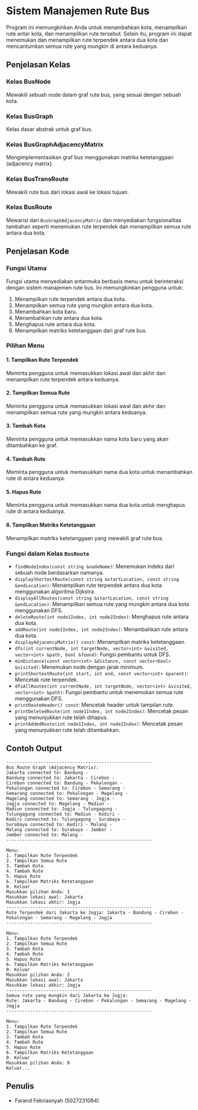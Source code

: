 # Sistem Manajemen Rute Bus

Program ini memungkinkan Anda untuk menambahkan kota, menampilkan rute antar kota, dan menampilkan rute tersebut. Selain itu, program ini dapat menemukan dan menampilkan rute terpendek antara dua kota dan mencantumkan semua rute yang mungkin di antara keduanya.

## Penjelasan Kelas

### Kelas BusNode
Mewakili sebuah node dalam graf rute bus, yang sesuai dengan sebuah kota.

### Kelas BusGraph
Kelas dasar abstrak untuk graf bus.

### Kelas BusGraphAdjacencyMatrix
Mengimplementasikan graf bus menggunakan matriks ketetanggaan (adjacency matrix).

### Kelas BusTransRoute
Mewakili rute bus dari lokasi awal ke lokasi tujuan.

### Kelas BusRoute
Mewarisi dari `BusGraphAdjacencyMatrix` dan menyediakan fungsionalitas tambahan seperti menemukan rute terpendek dan menampilkan semua rute antara dua kota.

## Penjelasan Kode

### Fungsi Utama

Fungsi utama menyediakan antarmuka berbasis menu untuk berinteraksi dengan sistem manajemen rute bus. Ini memungkinkan pengguna untuk:
1. Menampilkan rute terpendek antara dua kota.
2. Menampilkan semua rute yang mungkin antara dua kota.
3. Menambahkan kota baru.
4. Menambahkan rute antara dua kota.
5. Menghapus rute antara dua kota.
6. Menampilkan matriks ketetanggaan dari graf rute bus.

### Pilihan Menu

#### 1. Tampilkan Rute Terpendek
Meminta pengguna untuk memasukkan lokasi awal dan akhir dan menampilkan rute terpendek antara keduanya.

#### 2. Tampilkan Semua Rute
Meminta pengguna untuk memasukkan lokasi awal dan akhir dan menampilkan semua rute yang mungkin antara keduanya.

#### 3. Tambah Kota
Meminta pengguna untuk memasukkan nama kota baru yang akan ditambahkan ke graf.

#### 4. Tambah Rute
Meminta pengguna untuk memasukkan nama dua kota untuk menambahkan rute di antara keduanya.

#### 5. Hapus Rute
Meminta pengguna untuk memasukkan nama dua kota untuk menghapus rute di antara keduanya.

#### 6. Tampilkan Matriks Ketetanggaan
Menampilkan matriks ketetanggaan yang mewakili graf rute bus.

### Fungsi dalam Kelas `BusRoute`

- `findNodeIndex(const string &nodeName)`: Menemukan indeks dari sebuah node berdasarkan namanya.
- `displayShortestRoute(const string &startLocation, const string &endLocation)`: Menampilkan rute terpendek antara dua kota menggunakan algoritma Dijkstra.
- `displayAllRoutes(const string &startLocation, const string &endLocation)`: Menampilkan semua rute yang mungkin antara dua kota menggunakan DFS.
- `deleteRoute(int node1Index, int node2Index)`: Menghapus rute antara dua kota.
- `addRoute(int node1Index, int node2Index)`: Menambahkan rute antara dua kota.
- `displayAdjacencyMatrix() const`: Menampilkan matriks ketetanggaan.
- `dfs(int currentNode, int targetNode, vector<int> &visited, vector<int> &path, bool &found)`: Fungsi pembantu untuk DFS.
- `minDistance(const vector<int> &distance, const vector<bool> &visited)`: Menemukan node dengan jarak minimum.
- `printShortestRoute(int start, int end, const vector<int> &parent)`: Mencetak rute terpendek.
- `dfsAllRoutes(int currentNode, int targetNode, vector<int> &visited, vector<int> &path)`: Fungsi pembantu untuk menemukan semua rute menggunakan DFS.
- `printRouteHeader() const`: Mencetak header untuk tampilan rute.
- `printDeletedRoute(int node1Index, int node2Index)`: Mencetak pesan yang menunjukkan rute telah dihapus.
- `printAddedRoute(int node1Index, int node2Index)`: Mencetak pesan yang menunjukkan rute telah ditambahkan.

## Contoh Output

```
-------------------------------------------------------
Bus Route Graph (Adjacency Matrix):
Jakarta connected to: Bandung - 
Bandung connected to: Jakarta - Cirebon - 
Cirebon connected to: Bandung - Pekalongan - 
Pekalongan connected to: Cirebon - Semarang - 
Semarang connected to: Pekalongan - Magelang - 
Magelang connected to: Semarang - Jogja - 
Jogja connected to: Magelang - Madiun - 
Madiun connected to: Jogja - Tulungagung - 
Tulungagung connected to: Madiun - Kediri - 
Kediri connected to: Tulungagung - Surabaya - 
Surabaya connected to: Kediri - Malang - 
Malang connected to: Surabaya - Jember - 
Jember connected to: Malang - 
-------------------------------------------------------

Menu:
1. Tampilkan Rute Terpendek
2. Tampilkan Semua Rute
3. Tambah Kota
4. Tambah Rute
5. Hapus Rute
6. Tampilkan Matriks Ketetanggaan
0. Keluar
Masukkan pilihan Anda: 1
Masukkan lokasi awal: Jakarta
Masukkan lokasi akhir: Jogja
-------------------------------------------------------
Rute Terpendek dari Jakarta ke Jogja: Jakarta - Bandung - Cirebon - Pekalongan - Semarang - Magelang - Jogja
-------------------------------------------------------

Menu:
1. Tampilkan Rute Terpendek
2. Tampilkan Semua Rute
3. Tambah Kota
4. Tambah Rute
5. Hapus Rute
6. Tampilkan Matriks Ketetanggaan
0. Keluar
Masukkan pilihan Anda: 2
Masukkan lokasi awal: Jakarta
Masukkan lokasi akhir: Jogja
-------------------------------------------------------
Semua rute yang mungkin dari Jakarta ke Jogja:
Rute: Jakarta - Bandung - Cirebon - Pekalongan - Semarang - Magelang - Jogja
-------------------------------------------------------

Menu:
1. Tampilkan Rute Terpendek
2. Tampilkan Semua Rute
3. Tambah Kota
4. Tambah Rute
5. Hapus Rute
6. Tampilkan Matriks Ketetanggaan
0. Keluar
Masukkan pilihan Anda: 0
Keluar...
```

## Penulis

- Farand Febriasnyah (5027231084)
